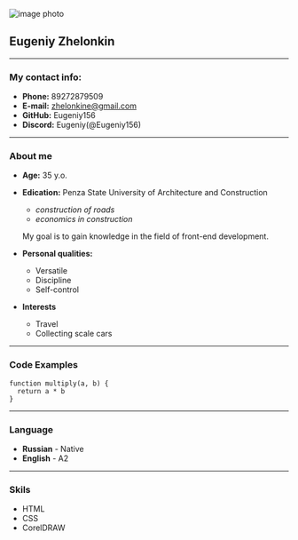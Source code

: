 ![image photo](https://sun1-25.userapi.com/s/v1/if1/9LmFWrZpb_b7Qu6BvJ8NFyMLVFIl-DP51RkG2xm1xsNAPIFet-ZXB1hAW_m-c5KfZKoq07tV.jpg?size=200x200&quality=96&crop=559,169,1531,1531&ava=1 "Eugeniy Zhelonkin")  
 
 
 ## Eugeniy Zhelonkin ##
***
### My contact info: ###
* **Phone:** 89272879509
* **E-mail:** zhelonkine@gmail.com
* **GitHub:** Eugeniy156 
* **Discord:** Eugeniy(@Eugeniy156)
***
### About me ###
* **Age:**  35 y.o.  
* **Edication:** Penza State University of Architecture and Construction
    + _construction of roads_
    + _economics in construction_


    My goal is to gain knowledge in the field of front-end development.

* **Personal qualities:**
    + Versatile
    + Discipline
    + Self-control 

* **Interests**
    + Travel
    + Collecting scale cars

***
### Code Examples ###
```
function multiply(a, b) {
  return a * b
} 
```
***
### Language ###
* **Russian** - Native
* **English** - A2 

***
### Skils ###
* HTML
* CSS
* CorelDRAW
